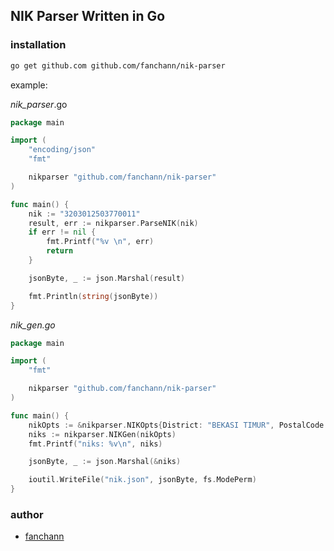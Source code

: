 ## NIK Parser Written in Go

### installation
```sh
go get github.com github.com/fanchann/nik-parser
```

example:

_nik_parser_.go
```go
package main

import (
	"encoding/json"
	"fmt"

	nikparser "github.com/fanchann/nik-parser"
)

func main() {
	nik := "3203012503770011"
	result, err := nikparser.ParseNIK(nik)
	if err != nil {
		fmt.Printf("%v \n", err)
		return
	}

	jsonByte, _ := json.Marshal(result)

	fmt.Println(string(jsonByte))
}
```

_nik_gen.go_

```go
package main

import (
	"fmt"

	nikparser "github.com/fanchann/nik-parser"
)

func main() {
	nikOpts := &nikparser.NIKOpts{District: "BEKASI TIMUR", PostalCode: "17111",Ttl: 20}
	niks := nikparser.NIKGen(nikOpts)
	fmt.Printf("niks: %v\n", niks)

	jsonByte, _ := json.Marshal(&niks)

	ioutil.WriteFile("nik.json", jsonByte, fs.ModePerm)
}
```

### author
- [fanchann](https://github.com/fanchann)